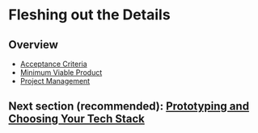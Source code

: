 # Fleshing out the Details
## Overview
* [Acceptance Criteria](https://github.com/HackBinghamton/IntroToProgrammingWorkshop/blob/master/acceptanceCriteria.md)
* [Minimum Viable Product](https://github.com/HackBinghamton/IntroToProgrammingWorkshop/blob/master/minimumViableProduct.md)
* [Project Management](https://github.com/HackBinghamton/IntroToProgrammingWorkshop/blob/master/projectManagement.md)


## Next section (recommended): [Prototyping and Choosing Your Tech Stack](https://github.com/HackBinghamton/IntroToProgrammingWorkshop/blob/master/ChoosingTechnologiesAndPrototyping.md)
